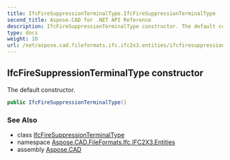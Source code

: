 ```yaml
---
title: IfcFireSuppressionTerminalType.IfcFireSuppressionTerminalType
second_title: Aspose.CAD for .NET API Reference
description: IfcFireSuppressionTerminalType constructor. The default constructor
type: docs
weight: 10
url: /net/aspose.cad.fileformats.ifc.ifc2x3.entities/ifcfiresuppressionterminaltype/ifcfiresuppressionterminaltype/
---
```

## IfcFireSuppressionTerminalType constructor

The default constructor.

```csharp
public IfcFireSuppressionTerminalType()
```

### See Also

* class [IfcFireSuppressionTerminalType](../)
* namespace [Aspose.CAD.FileFormats.Ifc.IFC2X3.Entities](../../ifcfiresuppressionterminaltype/)
* assembly [Aspose.CAD](../../../)


